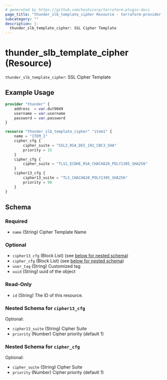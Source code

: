 ```yaml
---
# generated by https://github.com/hashicorp/terraform-plugin-docs
page_title: "thunder_slb_template_cipher Resource - terraform-provider-thunder"
subcategory: ""
description: |-
  thunder_slb_template_cipher: SSL Cipher Template
---
```


# thunder_slb_template_cipher (Resource)

`thunder_slb_template_cipher`: SSL Cipher Template

## Example Usage

```terraform
provider "thunder" {
    address  = var.dut9049
    username = var.username
    password = var.password
}

resource "thunder_slb_template_cipher" "item1" {
    name = "ITEM_1"
    cipher_cfg {
        cipher_suite = "SSL3_RSA_DES_192_CBC3_SHA"
        priority = 15
    }
    cipher_cfg {
        cipher_suite = "TLS1_ECDHE_RSA_CHACHA20_POLY1305_SHA256"
    }
    cipher13_cfg {
        cipher13_suite = "TLS_CHACHA20_POLY1305_SHA256"
        priority = 90
    }
}
```

<!-- schema generated by tfplugindocs -->
## Schema

### Required

- `name` (String) Cipher Template Name

### Optional

- `cipher13_cfg` (Block List) (see [below for nested schema](#nestedblock--cipher13_cfg))
- `cipher_cfg` (Block List) (see [below for nested schema](#nestedblock--cipher_cfg))
- `user_tag` (String) Customized tag
- `uuid` (String) uuid of the object

### Read-Only

- `id` (String) The ID of this resource.

<a id="nestedblock--cipher13_cfg"></a>
### Nested Schema for `cipher13_cfg`

Optional:

- `cipher13_suite` (String) Cipher Suite
- `priority` (Number) Cipher priority (default 1)


<a id="nestedblock--cipher_cfg"></a>
### Nested Schema for `cipher_cfg`

Optional:

- `cipher_suite` (String) Cipher Suite
- `priority` (Number) Cipher priority (default 1)


